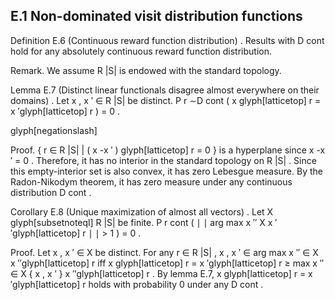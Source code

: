 ## E.1 Non-dominated visit distribution functions

Definition E.6 (Continuous reward function distribution) . Results with D cont hold for any absolutely continuous reward function distribution.

Remark. We assume R |S| is endowed with the standard topology.

Lemma E.7 (Distinct linear functionals disagree almost everywhere on their domains) . Let x , x ′ ∈ R |S| be distinct. P r ∼D cont ( x glyph[latticetop] r = x ′glyph[latticetop] r ) = 0 .

glyph[negationslash]

Proof. { r ∈ R |S| | ( x -x ′ ) glyph[latticetop] r = 0 } is a hyperplane since x -x ′ = 0 . Therefore, it has no interior in the standard topology on R |S| . Since this empty-interior set is also convex, it has zero Lebesgue measure. By the Radon-Nikodym theorem, it has zero measure under any continuous distribution D cont .

Corollary E.8 (Unique maximization of almost all vectors) . Let X glyph[subsetnoteql] R |S| be finite. P r cont ( ∣ ∣ arg max x ′′ X x ′′glyph[latticetop] r ∣ ∣ &gt; 1 ) = 0 .

<!-- formula-not-decoded -->

Proof. Let x , x ′ ∈ X be distinct. For any r ∈ R |S| , x , x ′ ∈ arg max x ′′ ∈ X x ′′glyph[latticetop] r iff x glyph[latticetop] r = x ′glyph[latticetop] r ≥ max x ′′ ∈ X \{ x , x ′ } x ′′glyph[latticetop] r . By lemma E.7, x glyph[latticetop] r = x ′glyph[latticetop] r holds with probability 0 under any D cont .